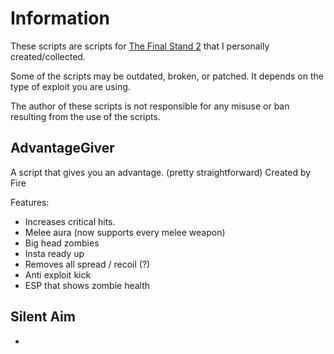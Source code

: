 # Information

These scripts are scripts for [The Final Stand 2](https://www.roblox.com/games/133815151/) that I personally created/collected.

Some of the scripts may be outdated, broken, or patched. It depends on the type of exploit you are using.

The author of these scripts is not responsible for any misuse or ban resulting from the use of the scripts.

## AdvantageGiver


A script that gives you an advantage. (pretty straightforward)
Created by Fire

Features:
* Increases critical hits.
* Melee aura (now supports every melee weapon)
* Big head zombies
* Insta ready up
* Removes all spread / recoil (?)
* Anti exploit kick
* ESP that shows zombie health

## Silent Aim

-
